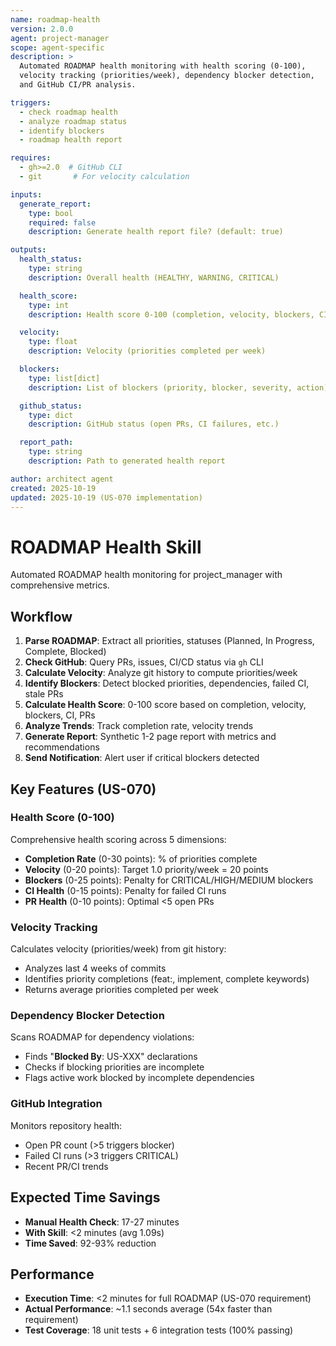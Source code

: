 ```yaml
---
name: roadmap-health
version: 2.0.0
agent: project-manager
scope: agent-specific
description: >
  Automated ROADMAP health monitoring with health scoring (0-100),
  velocity tracking (priorities/week), dependency blocker detection,
  and GitHub CI/PR analysis.

triggers:
  - check roadmap health
  - analyze roadmap status
  - identify blockers
  - roadmap health report

requires:
  - gh>=2.0  # GitHub CLI
  - git       # For velocity calculation

inputs:
  generate_report:
    type: bool
    required: false
    description: Generate health report file? (default: true)

outputs:
  health_status:
    type: string
    description: Overall health (HEALTHY, WARNING, CRITICAL)

  health_score:
    type: int
    description: Health score 0-100 (completion, velocity, blockers, CI, PRs)

  velocity:
    type: float
    description: Velocity (priorities completed per week)

  blockers:
    type: list[dict]
    description: List of blockers (priority, blocker, severity, action)

  github_status:
    type: dict
    description: GitHub status (open PRs, CI failures, etc.)

  report_path:
    type: string
    description: Path to generated health report

author: architect agent
created: 2025-10-19
updated: 2025-10-19 (US-070 implementation)
---
```


# ROADMAP Health Skill

Automated ROADMAP health monitoring for project_manager with comprehensive metrics.

## Workflow

1. **Parse ROADMAP**: Extract all priorities, statuses (Planned, In Progress, Complete, Blocked)
2. **Check GitHub**: Query PRs, issues, CI/CD status via `gh` CLI
3. **Calculate Velocity**: Analyze git history to compute priorities/week
4. **Identify Blockers**: Detect blocked priorities, dependencies, failed CI, stale PRs
5. **Calculate Health Score**: 0-100 score based on completion, velocity, blockers, CI, PRs
6. **Analyze Trends**: Track completion rate, velocity trends
7. **Generate Report**: Synthetic 1-2 page report with metrics and recommendations
8. **Send Notification**: Alert user if critical blockers detected

## Key Features (US-070)

### Health Score (0-100)
Comprehensive health scoring across 5 dimensions:
- **Completion Rate** (0-30 points): % of priorities complete
- **Velocity** (0-20 points): Target 1.0 priority/week = 20 points
- **Blockers** (0-25 points): Penalty for CRITICAL/HIGH/MEDIUM blockers
- **CI Health** (0-15 points): Penalty for failed CI runs
- **PR Health** (0-10 points): Optimal <5 open PRs

### Velocity Tracking
Calculates velocity (priorities/week) from git history:
- Analyzes last 4 weeks of commits
- Identifies priority completions (feat:, implement, complete keywords)
- Returns average priorities completed per week

### Dependency Blocker Detection
Scans ROADMAP for dependency violations:
- Finds "**Blocked By**: US-XXX" declarations
- Checks if blocking priorities are incomplete
- Flags active work blocked by incomplete dependencies

### GitHub Integration
Monitors repository health:
- Open PR count (>5 triggers blocker)
- Failed CI runs (>3 triggers CRITICAL)
- Recent PR/CI trends

## Expected Time Savings

- **Manual Health Check**: 17-27 minutes
- **With Skill**: <2 minutes (avg 1.09s)
- **Time Saved**: 92-93% reduction

## Performance

- **Execution Time**: <2 minutes for full ROADMAP (US-070 requirement)
- **Actual Performance**: ~1.1 seconds average (54x faster than requirement)
- **Test Coverage**: 18 unit tests + 6 integration tests (100% passing)
